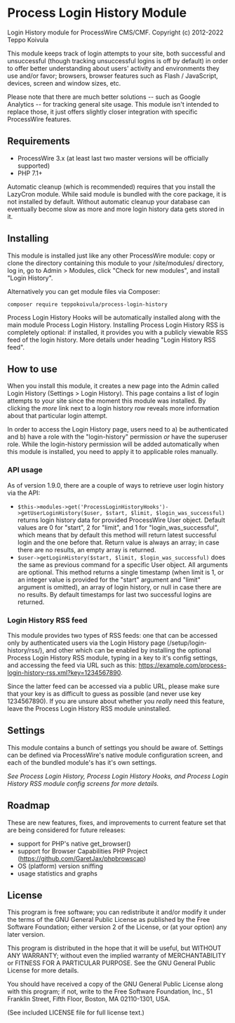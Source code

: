 Process Login History Module
============================

Login History module for ProcessWire CMS/CMF.
Copyright (c) 2012-2022 Teppo Koivula

This module keeps track of login attempts to your site, both successful and unsuccessful (though tracking unsuccessful logins is off by default) in order to offer better understanding about users' activity and environments they use and/or favor; browsers, browser features such as Flash / JavaScript, devices, screen and window sizes, etc.

Please note that there are much better solutions -- such as Google Analytics -- for tracking general site usage. This module isn't intended to replace those, it just offers slightly closer integration with specific ProcessWire features.

## Requirements

- ProcessWire 3.x (at least last two master versions will be officially supported)
- PHP 7.1+

Automatic cleanup (which is recommended) requires that you install the LazyCron module. While said module is bundled with the core package, it is not installed by default. Without automatic cleanup your database can eventually become slow as more and more login history data gets stored in it.

## Installing

This module is installed just like any other ProcessWire module: copy or clone the directory containing this module to your /site/modules/ directory, log in, go to Admin > Modules, click "Check for new modules", and install "Login History".

Alternatively you can get module files via Composer:

```
composer require teppokoivula/process-login-history
```

Process Login History Hooks will be automatically installed along with the main module Process Login History. Installing Process Login History RSS is completely optional: if installed, it provides you with a publicly viewable RSS feed of the login history. More details under heading "Login History RSS feed".

## How to use

When you install this module, it creates a new page into the Admin called Login History (Settings > Login History). This page contains a list of login attempts to your site since the moment this module was installed. By clicking the *more* link next to a login history row reveals more information about that particular login attempt.

In order to access the Login History page, users need to a) be authenticated and b) have a role with the "login-history" permission *or* have the superuser role. While the login-history permission will be added automatically when this module is installed, you need to apply it to applicable roles manually.

### API usage

As of version 1.9.0, there are a couple of ways to retrieve user login history via the API:

* `$this->modules->get('ProcessLoginHistoryHooks')->getUserLoginHistory($user, $start, $limit, $login_was_successful)` returns login history data for provided ProcessWire User object. Default values are 0 for "start", 2 for "limit", and 1 for "login_was_successful", which means that by default this method will return latest successful login and the one before that. Return value is always an array; in case there are no results, an empty array is returned.
* `$user->getLoginHistory($start, $limit, $login_was_successful)` does the same as previous command for a specific User object. All arguments are optional. This method returns a single timestamp (when limit is 1, or an integer value is provided for the "start" argument and "limit" argument is omitted), an array of login history, or null in case there are no results. By default timestamps for last two successful logins are returned.

### Login History RSS feed

This module provides two types of RSS feeds: one that can be accessed only by authenticated users via the Login History page (/setup/login-history/rss/), and other which can be enabled by installing the optional Process Login History RSS module, typing in a key to it's config settings, and accessing the feed via URL such as this: https://example.com/process-login-history-rss.xml?key=1234567890.

Since the latter feed can be accessed via a public URL, please make sure that your key is as difficult to guess as possible (and never use key 1234567890). If you are unsure about whether you *really* need this feature, leave the Process Login History RSS module uninstalled.

## Settings

This module contains a bunch of settings you should be aware of. Settings can be defined via ProcessWire's native module configuration screen, and each of the bundled module's has it's own settings.

*See Process Login History, Process Login History Hooks, and Process Login History RSS module config screens for more details.*

## Roadmap

These are new features, fixes, and improvements to current feature set that are being considered for future releases:

* support for PHP's native get_browser()
* support for Browser Capabilities PHP Project (https://github.com/GaretJax/phpbrowscap)
* OS (platform) version sniffing
* usage statistics and graphs

## License

This program is free software; you can redistribute it and/or modify it under the terms of the GNU General Public License as published by the Free Software Foundation; either version 2 of the License, or (at your option) any later version.

This program is distributed in the hope that it will be useful, but WITHOUT ANY WARRANTY; without even the implied warranty of MERCHANTABILITY or FITNESS FOR A PARTICULAR PURPOSE. See the GNU General Public License for more details.

You should have received a copy of the GNU General Public License along with this program; if not, write to the Free Software Foundation, Inc., 51 Franklin Street, Fifth Floor, Boston, MA  02110-1301, USA.

(See included LICENSE file for full license text.)
